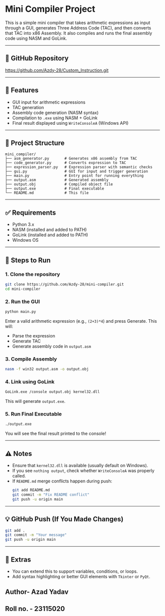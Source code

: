 # Mini Compiler Project

This is a simple mini compiler that takes arithmetic expressions as input through a GUI, generates Three Address Code (TAC), and then converts that TAC into x86 Assembly. It also compiles and runs the final assembly code using NASM and GoLink.

---

## 🔗 GitHub Repository
https://github.com/Azdy-28/Custom_Instruction.git

---

## 🧠 Features
- GUI input for arithmetic expressions
- TAC generation
- Assembly code generation (NASM syntax)
- Compilation to `.exe` using NASM + GoLink
- Final result displayed using `WriteConsoleA` (Windows API)

---

## 📁 Project Structure
```
mini_compiler/
├── asm_generator.py       # Generates x86 assembly from TAC
├── code_generator.py      # Converts expression to TAC
├── expression_parser.py   # Expression parser with semantic checks
├── gui.py                 # GUI for input and trigger generation
├── main.py                # Entry point for running everything
├── output.asm             # Generated assembly
├── output.obj             # Compiled object file
├── output.exe             # Final executable
└── README.md              # This file
```

---

## ✅ Requirements
- Python 3.x
- NASM (installed and added to PATH)
- GoLink (installed and added to PATH)
- Windows OS

---

## 🚀 Steps to Run

### 1. Clone the repository
```bash
git clone https://github.com/Azdy-28/mini-compiler.git
cd mini-compiler
```

### 2. Run the GUI
```bash
python main.py
```
Enter a valid arithmetic expression (e.g., `(2+3)*4`) and press Generate. This will:
- Parse the expression
- Generate TAC
- Generate assembly code in `output.asm`

### 3. Compile Assembly
```bash
nasm -f win32 output.asm -o output.obj
```

### 4. Link using GoLink
```bash
GoLink.exe /console output.obj kernel32.dll
```

This will generate `output.exe`.

### 5. Run Final Executable
```bash
./output.exe
```
You will see the final result printed to the console!

---

## ⚠️ Notes
- Ensure that `kernel32.dll` is available (usually default on Windows).
- If you see `nothing output`, check whether `WriteConsoleA` was properly called.
- If `README.md` merge conflicts happen during push:
  ```bash
  git add README.md
  git commit -m "Fix README conflict"
  git push -u origin main
  ```

---

## 💡 GitHub Push (If You Made Changes)
```bash
git add .
git commit -m "Your message"
git push -u origin main
```

---

## 🧩 Extras
- You can extend this to support variables, conditions, or loops.
- Add syntax highlighting or better GUI elements with `Tkinter` or `PyQt`.

## Author- Azad Yadav
## Roll no. - 23115020
